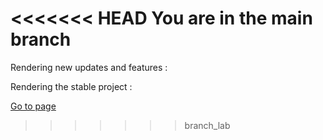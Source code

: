 ###

<<<<<<< HEAD
You are in the main branch
=======
Rendering new updates and features :


Rendering the stable project :

<a href="./dist/index.html">Go to page</a>
>>>>>>> branch_lab
